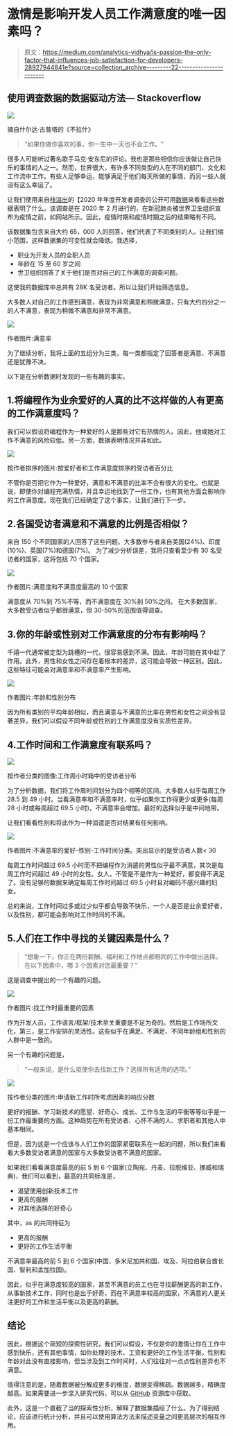 # 激情是影响开发人员工作满意度的唯一因素吗？

> 原文：<https://medium.com/analytics-vidhya/is-passion-the-only-factor-that-influences-job-satisfaction-for-developers-28927944841e?source=collection_archive---------22----------------------->

## 使用调查数据的数据驱动方法— Stackoverflow

![](img/f79e056a3110471d79fe55bdf37998bb.png)

摘自什尔达·古普塔的《不拉什》

> "如果你做你喜欢的事，你一生中一天也不会工作。"

很多人可能听过著名歌手马克·安东尼的评论。我也是那些相信你应该做让自己快乐的事情的人之一。然而，世界很大，有许多不同类型的人在不同的部门、文化和工作流中工作。有些人足够幸运，能够满足于他们每天所做的事情，而另一些人就没有这么幸运了。

让我们使用来自[栈溢出](https://stackoverflow.com)的【2020 年年度开发者调查的公开可用[数据](https://insights.stackoverflow.com/survey)来看看这些数据表明了什么。该调查是在 2020 年 2 月进行的，在新冠肺炎被世界卫生组织宣布为疫情之前，如网站所示。因此，疫情时期和疫情时期之后的结果略有不同。

该数据集包含来自大约 65，000 人的回答，他们代表了不同类别的人。让我们缩小范围，这样数据集的可变性就会降低。我选择，

*   职业为开发人员的全职人员
*   年龄在 15 至 60 岁之间
*   世卫组织回答了关于他们是否对自己的工作满意的调查问题。

这使我的数据库中总共有 28K 名受访者。所以让我们开始筛选信息。

大多数人对自己的工作感到满意，表现为非常满意和稍微满意，只有大约四分之一的人不满意，表现为稍微不满意和非常不满意。

![](img/6e10120c2a0b46cd5b14f622e619f33b.png)

作者图片:满意率

为了继续分析，我将上面的五组分为三类，每一类都指定了回答者是满意、不满意还是犹豫不决。

以下是在分析数据时发现的一些有趣的事实。

## 1.将编程作为业余爱好的人真的比不这样做的人有更高的工作满意度吗？

我们可以假设将编程作为一种爱好的人是那些对它有热情的人。因此，他或她对工作不满意的风险较低。另一方面，数据表明情况并非如此。

![](img/99d4c3f09b23e566b7f6285ae115b595.png)

按作者排序的图片:按爱好者和工作满意度排序的受访者百分比

不管你是否把它作为一种爱好，满意和不满意的比率不会有很大的变化。也就是说，即使你对编程充满热情，并且幸运地找到了一份工作，也有其他方面会影响你的工作满意度。现在我们已经确定了这个事实，让我们进行下一步。

## 2.各国受访者满意和不满意的比例是否相似？

来自 150 个不同国家的人回答了这些问题。大多数参与者来自美国(24%)、印度(10%)、英国(7%)和德国(7%)。
为了减少分析误差，我将只查看至少有 30 名受访者的国家，这将包括 70 个国家。

![](img/cb054394f9760cc3ee35ba1efd4ff126.png)

作者图片:满意度和不满意度最高的 10 个国家

满意度从 70%到 75%不等，而不满意度在 30%到 50%之间。
在大多数国家，大多数受访者似乎都很满意，但 30-50%的范围值得调查。

## 3.你的年龄或性别对工作满意度的分布有影响吗？

千禧一代通常被定型为跳槽的一代，很容易感到不满。因此，年龄可能在其中起了作用。此外，男性和女性之间存在着根本的差异，这可能会导致一种区别。因此，这些特征可能会对满意率和不满意率产生影响。

![](img/8473c661de9e8adc691d44cef23ddeb9.png)

作者图片:年龄和性别分布

因为所有类别的平均年龄相似，而且满意与不满意的比率在男性和女性之间没有显著差异，我们可以假设不同年龄或性别的工作满意度没有实质性差异。

## 4.工作时间和工作满意度有联系吗？

![](img/fc70b5cdf9e8e73e63485ffa358d9562.png)

按作者分类的图像:工作周小时箱中的受访者分布

为了分析数据，我们将工作周时间划分为四个相等的区间。大多数人似乎每周工作 28.5 到 49 小时。当看满意率和不满意率时，似乎如果你工作得更少或更多(每周 28 小时或每周超过 69.5 小时)，不满意率会增加。最好的选择似乎是中间地带。

让我们看看性别和将此作为一种消遣是否对结果有任何影响。

![](img/38f4ef259c92648f41c0e6439412a29d.png)

作者图片:不满意率的爱好-性别-工作时间分类。突出显示的是受访者人数< 30

每周工作时间超过 69.5 小时而不把编程作为消遣的男性似乎最不满意，其次是每周工作时间超过 49 小时的女性。女人，不管是不是作为一种爱好，都变得不满足了。没有足够的数据来确定每周工作时间超过 69.5 小时且对编码不感兴趣的妇女。

总的来说，工作时间过多或过少似乎都会导致不快乐，一个人是否是业余爱好者，以及性别，都可能会影响对工作时间的不满。

## 5.人们在工作中寻找的关键因素是什么？

> “想象一下，你正在两份薪酬、福利和工作地点都相同的工作中做出选择。在以下因素中，哪 3 个因素对您最重要？”

这是调查中提出的一个有趣的问题。

![](img/4f88ab90446ae4652dc00231bd7975d6.png)

作者图片:找工作时最重要的因素

作为开发人员，工作语言/框架/技术至关重要是不足为奇的。然后是工作场所文化，第三，是工作安排的灵活性。这些似乎在满足、不满足、不同年龄组和性别的人群中是一致的。

另一个有趣的问题是，

> “一般来说，是什么驱使你去找新工作？选择所有适用的选项。”

![](img/6749e9936c3d8ca98a40eaa7bf7fbb5c.png)

按作者分类的图片:申请新工作时所考虑因素的响应分数

更好的报酬、学习新技术的愿望、好奇心、成长、工作与生活的平衡等等似乎是一份工作最重要的方面。这种趋势在所有受访者、心怀不满的人、求职者和其他人中基本相同。

但是，因为这是一个应该与人们工作的国家紧密联系在一起的问题，所以我们来看看大多数受访者满意的国家与大多数受访者不满意的国家。

如果我们看看满意度最高的前 5 到 6 个国家(立陶宛、丹麦、拉脱维亚、挪威和瑞典)，我们可以看到，最高的共同标准是，

*   渴望使用创新技术工作
*   更高的报酬
*   对其他选择的好奇心

其中，as 的共同特征为

*   更高的报酬
*   更好的工作生活平衡

不满意率最高的前 5 到 6 个国家(中国、多米尼加共和国、埃及、阿拉伯联合酋长国、智利和孟加拉国)。

因此，似乎在满意度较高的国家，甚至不满意的员工也在寻找薪酬更高的新工作，从事新技术工作，同时也是出于好奇，而在不满意率较高的国家，不满意的人更关注更好的工作和生活平衡以及更高的薪酬。

## 结论

因此，根据这个简短的探索性研究，我们可以假设，不仅是你的激情让你在工作中感到快乐，还有其他事情，如你处理的技术、工资和更好的工作生活平衡。性别和年龄对此没有直接影响，但当涉及到工作时间时，人们往往对一点点性别差异也不满意。

值得注意的是，随着数据被分解成更多的维度，数据变得稀疏。数据越多，精确度越高。如果需要进一步深入研究代码，可以从 [GitHub](https://github.com/Dinusha519/EDA-job-satisfaction-stackoverflow-data) 资源库中获取。

此外，这是一个直截了当的探索性分析，解释了数据集描绘了什么。为了得到结论，应该进行统计分析，并且可以使用算法方法来描述变量之间更高层次的相互作用。